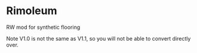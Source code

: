 # Rimoleum
RW mod for synthetic flooring

Note V1.0 is not the same as V1.1, so you will not be able to convert directly over.
